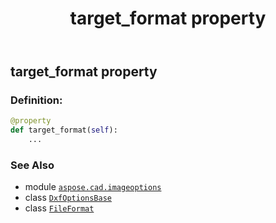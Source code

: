 ﻿---
title: target_format property
second_title: Aspose.CAD for Python via .NET API References
description: 
type: docs
weight: 110
url: /python-net/aspose.cad.imageoptions/dxfoptionsbase/target_format/
is_root: false
---

## target_format property

### Definition:
```python
@property
def target_format(self):
    ...
```

### See Also
* module [`aspose.cad.imageoptions`](../../)
* class [`DxfOptionsBase`](/cad/python-net/aspose.cad.imageoptions/dxfoptionsbase)
* class [`FileFormat`](/cad/python-net/aspose.cad/fileformat)
